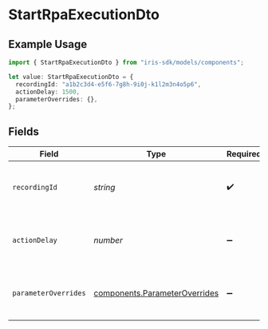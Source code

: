 # StartRpaExecutionDto

## Example Usage

```typescript
import { StartRpaExecutionDto } from "iris-sdk/models/components";

let value: StartRpaExecutionDto = {
  recordingId: "a1b2c3d4-e5f6-7g8h-9i0j-k1l2m3n4o5p6",
  actionDelay: 1500,
  parameterOverrides: {},
};
```

## Fields

| Field                                                                          | Type                                                                           | Required                                                                       | Description                                                                    | Example                                                                        |
| ------------------------------------------------------------------------------ | ------------------------------------------------------------------------------ | ------------------------------------------------------------------------------ | ------------------------------------------------------------------------------ | ------------------------------------------------------------------------------ |
| `recordingId`                                                                  | *string*                                                                       | :heavy_check_mark:                                                             | The ID of the recording containing caption data                                | a1b2c3d4-e5f6-7g8h-9i0j-k1l2m3n4o5p6                                           |
| `actionDelay`                                                                  | *number*                                                                       | :heavy_minus_sign:                                                             | Optional delay between actions in milliseconds                                 | 1500                                                                           |
| `parameterOverrides`                                                           | [components.ParameterOverrides](../../models/components/parameteroverrides.md) | :heavy_minus_sign:                                                             | Optional parameter overrides for type actions                                  | {<br/>"2.action_inputs.content": "Parameterized text input"<br/>}              |